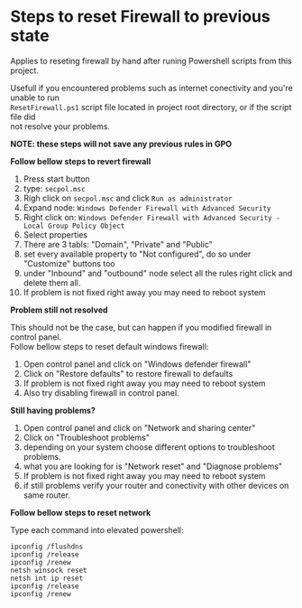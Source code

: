 
# Steps to reset Firewall to previous state

Applies to reseting firewall by hand after runing Powershell scripts from this project.

Usefull if you encountered problems such as internet conectivity and you're unable to run\
`ResetFirewall.ps1` script file located in project root directory, or if the script file did\
not resolve your problems.

**NOTE: these steps will not save any previous rules in GPO**

**Follow bellow steps to revert firewall**
1. Press start button
2. type: `secpol.msc`
3. Righ click on `secpol.msc` and click `Run as administrator`
4. Expand node: `Windows Defender Firewall with Advanced Security`
5. Right click on: `Windows Defender Firewall with Advanced Security - Local Group Policy Object`
6. Select properties
7. There are 3 tabls: "Domain", "Private" and "Public"
8. set every available property to "Not configured", do so under "Customize" buttons too
9. under "Inbound" and "outbound" node select all the rules right click and delete them all.
10. If problem is not fixed right away you may need to reboot system

**Problem still not resolved**

This should not be the case, but can happen if you modified firewall in control panel.\
Follow bellow steps to reset default windows firewall:

1. Open control panel and click on "Windows defender firewall"
2. Click on "Restore defaults" to restore firewall to defaults
3. If problem is not fixed right away you may need to reboot system
4. Also try disabling firewall in control panel.

**Still having problems?**
1. Open control panel and click on "Network and sharing center"
2. Click on "Troubleshoot problems"
3. depending on your system choose different options to troubleshoot problems.
4. what you are looking for is "Network reset" and "Diagnose problems"
5. If problem is not fixed right away you may need to reboot system
6. if still problems verify your router and conectivity with other devices on same router.

**Follow bellow steps to reset network**

Type each command into elevated powershell:
```
ipconfig /flushdns
ipconfig /release
ipconfig /renew
netsh winsock reset
netsh int ip reset
ipconfig /release
ipconfig /renew
```
